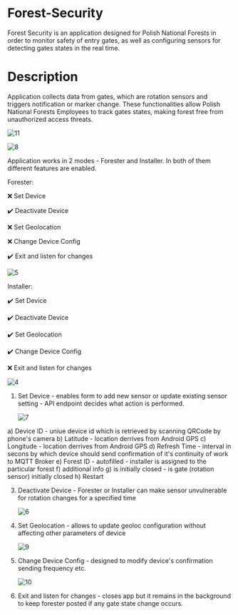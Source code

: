 # Forest-Security
Forest Security is an application designed for Polish National Forests in order to monitor safety of entry gates, as well as configuring sensors for detecting gates states in the real time.

# Description
Application collects data from gates, which are rotation sensors and triggers notification or marker change. These functionalities allow Polish National Forests Employees to track gates states, making forest free from unauthorized access threats.

![11](https://github.com/user-attachments/assets/156314a3-fe27-46a0-a1aa-09a05df6bfc4)

![8](https://github.com/user-attachments/assets/58f9a029-57c3-4860-8f96-bf3111b90717)


Application works in 2 modes - Forester and Installer. In both of them different features are enabled. 

Forester:

❌ Set Device

✔️ Deactivate Device

❌ Set Geolocation

❌ Change Device Config

✔️ Exit and listen for changes

![5](https://github.com/user-attachments/assets/5a6d7a0a-eefc-4606-a274-0da5d4d1b2d3)

Installer:

✔️ Set Device

✔️ Deactivate Device

✔️ Set Geolocation

✔️ Change Device Config

❌ Exit and listen for changes

![4](https://github.com/user-attachments/assets/858cd9d9-401f-4f00-96b6-b7d9a9447119)

1. Set Device - enables form to add new sensor or update existing sensor setting - API endpoint decides what action is performed.
   
   ![7](https://github.com/user-attachments/assets/cee0cb72-7c1d-4dd5-b8f2-42ef500aa98f)
   
a) Device ID - uniue device id which is retrieved by scanning QRCode by phone's camera
b) Latitude - location derrives from Android GPS 
c) Longitude - location derrives from Android GPS
d) Refresh Time - interval in secons by which device should send confirmation of it's continuity of work to MQTT Broker
e) Forest ID - autofilled - installer is assigned to the particular forest
f) additional info
g) is initially closed - is gate (rotation sensor) initially closed
h) Restart
   
3. Deactivate Device - Forester or Installer can make sensor unvulnerable for rotation changes for a specified time
   
   ![6](https://github.com/user-attachments/assets/d057336e-141c-4b26-b9c9-90a600cc7a6c)
   
5. Set Geolocation - allows to update geoloc configuration without affecting other parameters of device
   
   ![9](https://github.com/user-attachments/assets/804f7add-b304-4d97-acc3-95158e7a3e32)
   
7. Change Device Config - designed to modify device's confirmation sending frequency etc.
   
   ![10](https://github.com/user-attachments/assets/4a0941b9-7a7b-4f7a-a7dd-43df902f3442)

9. Exit and listen for changes - closes app but it remains in the background to keep forester posted if any gate state change occurs.
    
